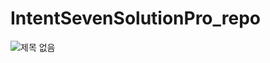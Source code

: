 # IntentSevenSolutionPro_repo
![제목 없음](https://user-images.githubusercontent.com/126849378/229735129-19db7599-890e-4469-94d6-fe3d84cbcde1.png)
